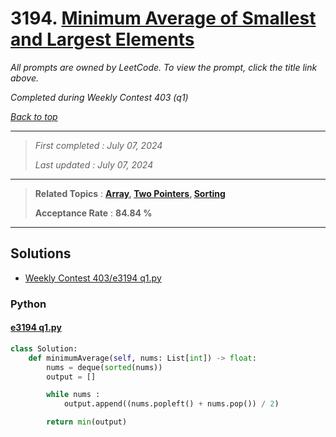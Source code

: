 # 3194. [Minimum Average of Smallest and Largest Elements](<https://leetcode.com/problems/minimum-average-of-smallest-and-largest-elements>)

*All prompts are owned by LeetCode. To view the prompt, click the title link above.*

*Completed during Weekly Contest 403 (q1)*

*[Back to top](<../README.md>)*

------

> *First completed : July 07, 2024*
>
> *Last updated : July 07, 2024*

------

> **Related Topics** : **[Array](<by_topic/Array.md>), [Two Pointers](<by_topic/Two Pointers.md>), [Sorting](<by_topic/Sorting.md>)**
>
> **Acceptance Rate** : **84.84 %**

------

## Solutions

- [Weekly Contest 403/e3194 q1.py](<../my-submissions/Weekly Contest 403/e3194 q1.py>)
### Python
#### [e3194 q1.py](<../my-submissions/Weekly Contest 403/e3194 q1.py>)
```Python
class Solution:
    def minimumAverage(self, nums: List[int]) -> float:
        nums = deque(sorted(nums))
        output = []

        while nums :
            output.append((nums.popleft() + nums.pop()) / 2)

        return min(output)
```

